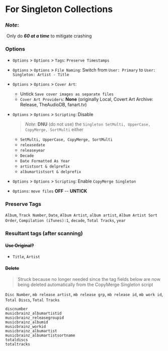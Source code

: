 # For Singleton Collections

### ***Note***:

​	Only do ***60 at a time*** to mitigate crashing

### Options

* `Options` > `Options` > `Tags`: `Preserve Timestamps`

* `Options` > `Options` > `File Naming`: Switch from `User: Primary` to `User: Singleton: Artist - Title`

* `Options` > `Options` > `Cover Art`:
  * Untick `Save cover images as separate files`
  * `Cover Art Providers`: **None** (originally Local, Covert Art Archive: Release, TheAudioDB, fanart.tv)

* `Options` > `Options` > `Scripting`: Disable

  > *Note*: **DNU** (do not use) the `Singleton SetMulti, UpperCase, CopyMerge, SortMulti` either

  * `SetMulti, UpperCase, CopyMerge, SortMulti`
  * `releasedate`
  * `releaseyear`
  * `Decade`
  * `Date Formatted As Year`
  * `artistsort & delprefix`
  * `albumartistsort & delprefix`

* `Options` > `Options` > `Scripting`: Enable `CopyMerge Singleton`

* `Options`: `move files` **OFF** -- **UNTICK**

### Preserve Tags

`Album`, `Track Number`, `Date`, `Album Artist`, `album artist`, `Album Artist Sort Order`, `Compilation (iTunes):1`, `decade`, `Total Tracks`, `year`

### Resultant tags (after scanning)

#### ~~Use Original?~~

* `Title`, `Artist`

#### ~~Delete~~

> Struck because no longer needed since the tag fields below are now being deleted automatically from the CopyMerge Singleton script



`Disc Number`, `mb release artist`, `mb release grp`, `mb release id`, `mb work id`, `Total Discs`, `Total Tracks`

```
discnumber
musicbrainz_albumartistid
musicbrainz_releasegroupid
musicbrainz_albumid
musicbrainz_workid
musicbrainz_albumartist
musicbrainz_albumartistsortname
totaldiscs
totaltracks
```

